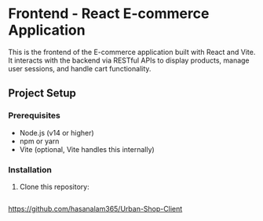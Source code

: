 # Frontend - React E-commerce Application

This is the frontend of the E-commerce application built with React and Vite. It interacts with the backend via RESTful APIs to display products, manage user sessions, and handle cart functionality.

## Project Setup

### Prerequisites

- Node.js (v14 or higher)
- npm or yarn
- Vite (optional, Vite handles this internally)

### Installation

1. Clone this repository:

   ```bash
https://github.com/hasanalam365/Urban-Shop-Client
